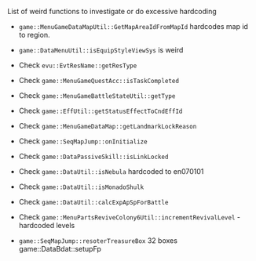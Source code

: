 List of weird functions to investigate or do excessive hardcoding

* `game::MenuGameDataMapUtil::GetMapAreaIdFromMapId` hardcodes map id to region.
* `game::DataMenuUtil::isEquipStyleViewSys` is weird
* Check `evu::EvtResName::getResType`
* Check `game::MenuGameQuestAcc::isTaskCompleted`
* Check `game::MenuGameBattleStateUtil::getType`
* Check `game::EffUtil::getStatusEffectToCndEffId`
* Check `game::MenuGameDataMap::getLandmarkLockReason`
* Check `game::SeqMapJump::onInitialize`
* Check `game::DataPassiveSkill::isLinkLocked`
* Check `game::DataUtil::isNebula` hardcoded to en070101
* Check `game::DataUtil::isMonadoShulk`
* Check `game::DataUtil::calcExpApSpForBattle`
* Check `game::MenuPartsReviveColony6Util::incrementRevivalLevel` - hardcoded levels

* `game::SeqMapJump::resoterTreasureBox` 32 boxes
game::DataBdat::setupFp
